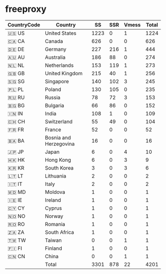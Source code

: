 # freeproxy

|CountryCode|Country|SS|SSR|Vmess|Total|
|  ----  | ----  |  ----  | ----  |  ----  | ----  |
|🇺🇸 US|United States|1223|0|1|1224|
|🇨🇦 CA|Canada|626|0|0|626|
|🇩🇪 DE|Germany|227|216|1|444|
|🇦🇺 AU|Australia|186|88|0|274|
|🇳🇱 NL|Netherlands|153|119|1|273|
|🇬🇧 GB|United Kingdom|215|40|1|256|
|🇸🇬 SG|Singapore|140|102|3|245|
|🇵🇱 PL|Poland|130|105|0|235|
|🇷🇺 RU|Russia|78|72|3|153|
|🇧🇬 BG|Bulgaria|66|86|0|152|
|🇮🇳 IN|India|108|1|0|109|
|🇨🇭 CH|Switzerland|55|49|0|104|
|🇫🇷 FR|France|52|0|0|52|
|🇧🇦 BA|Bosnia and Herzegovina|16|0|0|16|
|🇯🇵 JP|Japan|6|0|4|10|
|🇭🇰 HK|Hong Kong|6|0|3|9|
|🇰🇷 KR|South Korea|3|0|3|6|
|🇱🇹 LT|Lithuania|2|0|0|2|
|🇮🇹 IT|Italy|2|0|0|2|
|🇲🇩 MD|Moldova|1|0|0|1|
|🇮🇪 IE|Ireland|1|0|0|1|
|🇨🇾 CY|Cyprus|1|0|0|1|
|🇳🇴 NO|Norway|1|0|0|1|
|🇷🇴 RO|Romania|1|0|0|1|
|🇿🇦 ZA|South Africa|1|0|0|1|
|🇹🇼 TW|Taiwan|0|0|1|1|
|🇫🇮 FI|Finland|1|0|0|1|
|🇨🇳 CN|China|0|0|1|1|
||Total|3301|878|22|4201|
